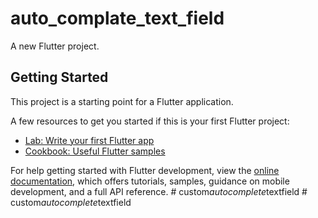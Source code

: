 # auto_complate_text_field

A new Flutter project.

## Getting Started

This project is a starting point for a Flutter application.

A few resources to get you started if this is your first Flutter project:

- [Lab: Write your first Flutter app](https://docs.flutter.dev/get-started/codelab)
- [Cookbook: Useful Flutter samples](https://docs.flutter.dev/cookbook)

For help getting started with Flutter development, view the
[online documentation](https://docs.flutter.dev/), which offers tutorials,
samples, guidance on mobile development, and a full API reference.
#   c u s t o m _ a u t o c o m p l e t e _ t e x t f i e l d  
 #   c u s t o m _ a u t o c o m p l e t e _ t e x t f i e l d  
 